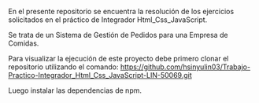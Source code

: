 En el presente repositorio se encuentra la resolución de los ejercicios solicitados en el práctico de Integrador Html_Css_JavaScript.

Se trata de un Sistema de Gestión de Pedidos para una Empresa de Comidas.

Para visualizar la ejecución de este proyecto debe primero clonar el repositorio utilizando el comando: https://github.com/hsinyulin03/Trabajo-Practico-Integrador_Html_Css_JavaScript-LIN-50069.git

Luego instalar las dependencias de npm.

